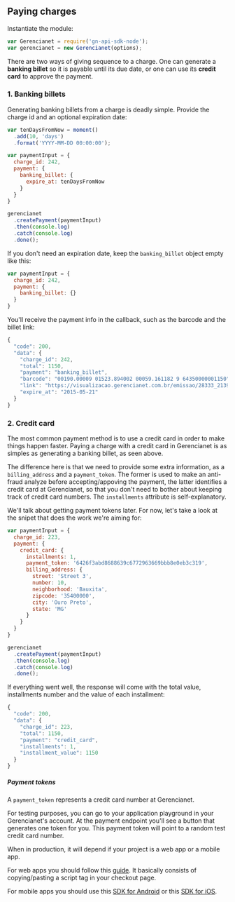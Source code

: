 ## Paying charges

Instantiate the module:

```js
var Gerencianet = require('gn-api-sdk-node');
var gerencianet = new Gerencianet(options);
```

There are two ways of giving sequence to a charge. One can generate a **banking billet** so it is payable until its due date, or one can use its **credit card** to approve the payment.

### 1. Banking billets

Generating banking billets from a charge is deadly simple. Provide the charge id and an optional expiration date:

```js
var tenDaysFromNow = moment()
  .add(10, 'days')
  .format('YYYY-MM-DD 00:00:00');

var paymentInput = {
  charge_id: 242,
  payment: {
    banking_billet: {
      expire_at: tenDaysFromNow
    }
  }
}

gerencianet
  .createPayment(paymentInput)
  .then(console.log)
  .catch(console.log)
  .done();
```

If you don't need an expiration date, keep the `banking_billet` object empty like this:

```js
var paymentInput = {
  charge_id: 242,
  payment: {
    banking_billet: {}
  }
}
```

You'll receive the payment info in the callback, such as the barcode and the billet link:

```js
{
  "code": 200,
  "data": {
    "charge_id": 242,
    "total": 1150,
    "payment": "banking_billet",
    "barcode": "00190.00009 01523.894002 00059.161182 9 64350000001150",
    "link": "https://visualizacao.gerencianet.com.br/emissao/28333_2139_RRABRA7/A4XB-28333-59161-BRANAE4",
    "expire_at": "2015-05-21"
  }
}
```

### 2. Credit card

The most common payment method is to use a credit card in order to make things happen faster. Paying a charge with a credit card in Gerencianet is as simples as generating a banking billet, as seen above.

The difference here is that we need to provide some extra information, as a `billing_address` and a `payment_token`. The former is used to make an anti-fraud analyze before accepting/appoving the payment, the latter identifies a credit card at Gerencianet, so that you don't need to bother about keeping track of credit card numbers. The `installments` attribute is self-explanatory.

We'll talk about getting payment tokens later. For now, let's take a look at the snipet that does the work we're aiming for:

```js
var paymentInput = {
  charge_id: 223,
  payment: {
    credit_card: {
      installments: 1,
      payment_token: '6426f3abd8688639c6772963669bbb8e0eb3c319',
      billing_address: {
        street: 'Street 3',
        number: 10,
        neighborhood: 'Bauxita',
        zipcode: '35400000',
        city: 'Ouro Preto',
        state: 'MG'
      }
    }
  }
}

gerencianet
  .createPayment(paymentInput)
  .then(console.log)
  .catch(console.log)
  .done();
```

If everything went well, the response will come with the total value, installments number and the value of each installment:

```js
{
  "code": 200,
  "data": {
    "charge_id": 223,
    "total": 1150,
    "payment": "credit_card",
    "installments": 1,
    "installment_value": 1150
  }
}
```

##### Payment tokens

A `payment_token` represents a credit card number at Gerencianet.

For testing purposes, you can go to your application playground in your Gerencianet's account. At the payment endpoint you'll see a button that generates one token for you. This payment token will point to a random test credit card number.

When in production, it will depend if your project is a web app or a mobile app.

For web apps you should follow this [guide](https://api.gerencianet.com.br/checkout/card). It basically consists of copying/pasting a script tag in your checkout page.

For mobile apps you should use this [SDK for Android](https://github.com/franciscotfmc/gn-api-sdk-android) or this [SDK for iOS](https://github.com/thomazfeitoza/gn-api-sdk-ios).